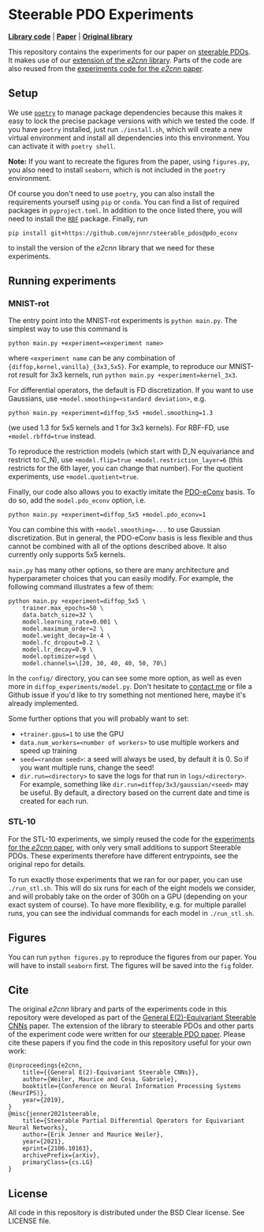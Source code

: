 # Steerable PDO Experiments
**[Library code](https://github.com/ejnnr/steerable_pdos)** | **[Paper](https://arxiv.org/abs/2106.10163)** | **[Original library](https://github.com/QUVA-Lab/e2cnn)**

This repository contains the experiments for our paper on [steerable PDOs](https://arxiv.org/abs/2106.10163).
It makes use of our [extension of the *e2cnn* library](https://github.com/ejnnr/steerable_pdos).
Parts of the code are also reused from the [experiments code for the *e2cnn* paper](https://github.com/QUVA-Lab/e2cnn_experiments).

## Setup
We use [`poetry`](https://python-poetry.org/) to manage package dependencies
because this makes it easy to lock the precise package versions with which
we tested the code. If you have `poetry` installed, just run `./install.sh`,
which will create a new virtual environment and install all dependencies
into this environment. You can activate it with `poetry shell`.

**Note:** If you want to recreate the figures from the paper, using
`figures.py`, you also need to install `seaborn`, which is not included in
the `poetry` environment.

Of course you don't need to use `poetry`, you can also install the requirements
yourself using `pip` or `conda`. You can find a list of required packages
in `pyproject.toml`. In addition to the once listed there, you will need
to install the [`RBF`](https://github.com/treverhines/RBF) package.
Finally, run
```
pip install git+https://github.com/ejnnr/steerable_pdos@pdo_econv
```
to install the version of the *e2cnn* library that we need for these experiments.

## Running experiments
### MNIST-rot
The entry point into the MNIST-rot experiments is `python main.py`.
The simplest way to use this command is
```
python main.py +experiment=<experiment name>
```
where `<experiment name` can be any combination of `{diffop,kernel,vanilla}_{3x3,5x5}`.
For example, to reproduce our MNIST-rot result for 3x3 kernels, run `python main.py +experiment=kernel_3x3`.

For differential operators, the default is FD discretization. If you want to use Gaussians,
use `+model.smoothing=<standard deviation>`, e.g.
```
python main.py +experiment=diffop_5x5 +model.smoothing=1.3
```
(we used 1.3 for 5x5 kernels and 1 for 3x3 kernels). For RBF-FD, use `+model.rbffd=true` instead.

To reproduce the restriction models (which start with D_N equivariance and restrict to C_N), use
`+model.flip=true +model.restriction_layer=6` (this restricts for the 6th layer, you can change
that number). For the quotient experiments, use `+model.quotient=true`.

Finally, our code also allows you to exactly imitate the [PDO-eConv](https://arxiv.org/abs/2007.10408) basis.
To do so, add the `model.pdo_econv` option, i.e.
```
python main.py +experiment=diffop_5x5 +model.pdo_econv=1
```
You can combine this with `+model.smoothing=...` to use Gaussian discretization.
But in general, the PDO-eConv basis is less flexible and thus cannot be combined
with all of the options described above. It also currently only supports 5x5 kernels.

`main.py` has many other options, so there are many architecture and hyperparameter
choices that you can easily modify. For example, the following command illustrates
a few of them:
```
python main.py +experiment=diffop_5x5 \
    trainer.max_epochs=50 \
    data.batch_size=32 \
    model.learning_rate=0.001 \
    model.maximum_order=2 \
    model.weight_decay=1e-4 \
    model.fc_dropout=0.2 \
    model.lr_decay=0.9 \
    model.optimizer=sgd \
    model.channels=\[20, 30, 40, 40, 50, 70\]
```
In the `config/` directory, you can see some more option, as well as even more
in `diffop_experiments/model.py`. Don't hesitate to [contact me](mailto:erik@ejenner.com)
or file a Github issue if you'd like to try something not mentioned here, maybe it's
already implemented. 

Some further options that you will probably want to set:
- `+trainer.gpus=1` to use the GPU
- `data.num_workers=<number of workers>` to use multiple workers and speed up training
- `seed=<random seed>`: a seed will always be used, by default it is 0. So if you want multiple runs, change the seed!
- `dir.run=<directory>` to save the logs for that run in `logs/<directory>`.
  For example, something like `dir.run=diffop/3x3/gaussian/<seed>` may be useful.
  By default, a directory based on the current date and time is created for each run.

### STL-10
For the STL-10 experiments, we simply reused the code for the
[experiments for the *e2cnn* paper](https://github.com/QUVA-Lab/e2cnn_experiments),
with only very small additions to support Steerable PDOs. These experiments
therefore have different entrypoints, see the original repo for details.

To run exactly those experiments that we ran for our paper, you can use `./run_stl.sh`.
This will do six runs for each of the eight models we consider, and will probably take
on the order of 300h on a GPU (depending on your exact system of course).
To have more flexibility, e.g. for multiple parallel runs, you can see the individual
commands for each model in `./run_stl.sh`.

## Figures
You can run `python figures.py` to reproduce the figures from our paper. You will have
to install `seaborn` first. The figures will be saved into the `fig` folder.

## Cite

The original *e2cnn* library and parts of the experiments code in this repository
were developed as part of the
[General E(2)-Equivariant Steerable CNNs](https://arxiv.org/abs/1911.08251) paper.
The extension of the library to steerable PDOs and other parts of the experiment code
were written for our [steerable PDO paper](https://arxiv.org/abs/2106.10163).
Please cite these papers if you find the code in this repository useful for your own work:

```
@inproceedings{e2cnn,
    title={{General E(2)-Equivariant Steerable CNNs}},
    author={Weiler, Maurice and Cesa, Gabriele},
    booktitle={Conference on Neural Information Processing Systems (NeurIPS)},
    year={2019},
}
@misc{jenner2021steerable,
    title={Steerable Partial Differential Operators for Equivariant Neural Networks}, 
    author={Erik Jenner and Maurice Weiler},
    year={2021},
    eprint={2106.10163},
    archivePrefix={arXiv},
    primaryClass={cs.LG}
}
```

## License

All code in this repository is distributed under the BSD Clear license. See LICENSE file.
